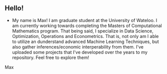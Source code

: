 Hello!
-
- My name is Max! I am graduate student at the University of Wateloo. I am currently working towards completing the Masters of Computational Mathematics program. That being said, I specialize in Data Science, Optimization, Operations and Econometrics. That is, not only am I able to utilize an dunderstand advanced Machine Learning Techniques, but also gather inferences/economic interperability from them. I've uploaded some projects that I've developed over the years to my repository. Feel free to explore them!

Max
